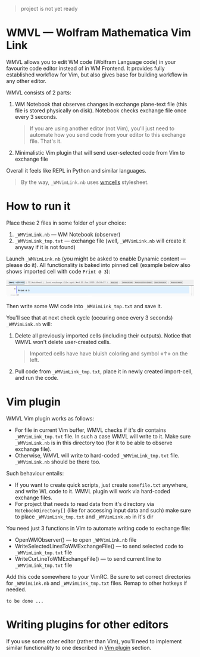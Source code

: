 
<!-- WMVL Intro ‾‾‾‾‾‾‾‾‾‾‾‾‾‾‾‾‾‾‾‾‾‾‾‾‾‾‾‾‾‾‾‾‾‾‾‾‾‾‾‾‾‾‾‾‾‾‾‾‾‾‾‾‾‾‾‾‾‾‾‾‾‾‾\ {{{1 -->

> project is not yet ready

# WMVL — Wolfram Mathematica Vim Link

WMVL allows you to edit WM code (Wolfram Language code) in your favourite code editor instead of in WM Frontend.
It provides fully established workflow for Vim, but also gives base for building workflow in any other editor.

WMVL consists of 2 parts:
1. WM Notebook that observes changes in exchange plane-text file (this file is stored physically on disk).
   Notebook checks exchange file once every 3 seconds.
   > If you are using another editor (not Vim), you'll just need to automate how you
   > send code from your editor to this exchange file. That's it.
2. Minimalistic Vim plugin that will send user-selected code from Vim to exchange file

Overall it feels like REPL in Python and similar languages.

> By the way, `_WMVimLink.nb` uses [wmcells](https://github.com/rmnavr/wmcells) stylesheet.

<!-- __________________________________________________________________________/ }}}1 -->
<!-- How to run it ‾‾‾‾‾‾‾‾‾‾‾‾‾‾‾‾‾‾‾‾‾‾‾‾‾‾‾‾‾‾‾‾‾‾‾‾‾‾‾‾‾‾‾‾‾‾‾‾‾‾‾‾‾‾‾‾‾‾‾‾\ {{{1 -->

# How to run it

Place these 2 files in some folder of your choice:
1. `_WMVimLink.nb` — WM Notebook (observer)
2. `_WMVimLink_tmp.txt` — exchange file (well, `_WMVimLink.nb` will create it anyway if it is not found)

Launch `_WMVimLink.nb` (you might be asked to enable Dynamic content — please do it).
All functionality is baked into pinned cell (example below also shows imported cell with code `Print @ 3`):

<p align="center">
<img src="https://github.com/rmnavr/wmvl/blob/main/docs/nb_header.png?raw=true" alt="Notebook header" />
</p>

Then write some WM code into `_WMVimLink_tmp.txt` and save it.

You'll see that at next check cycle (occuring once every 3 seconds) `_WMVimLink.nb` will:
1. Delete all previously imported cells (including their outputs). Notice that WMVL won't delete user-created cells.
   > Imported cells have have bluish coloring and symbol «↑» on the left.
2. Pull code from `_WMVimLink_tmp.txt`, place it in newly created import-cell, and run the code.

<!-- __________________________________________________________________________/ }}}1 -->
<!-- Vim plugin ‾‾‾‾‾‾‾‾‾‾‾‾‾‾‾‾‾‾‾‾‾‾‾‾‾‾‾‾‾‾‾‾‾‾‾‾‾‾‾‾‾‾‾‾‾‾‾‾‾‾‾‾‾‾‾‾‾‾‾‾‾‾‾\ {{{1 -->

# Vim plugin

WMVL Vim plugin works as follows:
* For file in current Vim buffer, WMVL checks if it's dir contains `_WMVimLink_tmp.txt` file.
  In such a case WMVL will write to it. Make sure `_WMVimLink.nb` is in this directory too (for it to be able to observe exchange file).
* Otherwise, WMVL will write to hard-coded `_WMVimLink_tmp.txt` file. `_WMVimLink.nb` should be there too.

Such behaviour entails:
* If you want to create quick scripts, just create `somefile.txt` anywhere, and write WL code to it. WMVL plugin will work via hard-coded exchange files.
* For project that needs to read data from it's directory via `NotebookDirectory[]` (like for accessing input data and such) 
  make sure to place `_WMVimLink_tmp.txt` and `_WMVimLink.nb` in it's dir

You need just 3 functions in Vim to automate writing code to exchange file:
* OpenWMObserver() — to open `_WMVimLink.nb` file
* WriteSelectedLinesToWMExchangeFile() — to send selected code to `_WMVimLink_tmp.txt` file
* WriteCurLineToWMExchangeFile() — to send current line to `_WMVimLink_tmp.txt` file 

Add this code somewhere to your VimRC. Be sure to set correct directories for `_WMVimLink.nb` and `_WMVimLink_tmp.txt` files.
Remap to other hotkeys if needed.
```vimscript
to be done ...
```

# Writing plugins for other editors

If you use some other editor (rather than Vim), you'll need to implement similar functionality
to one described in [Vim plugin](#Vim-plugin) section. 

<!-- __________________________________________________________________________/ }}}1 -->


